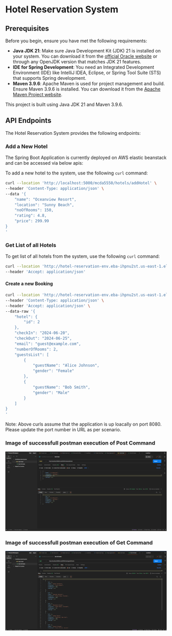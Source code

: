 # Hotel Reservation System

## Prerequisites

Before you begin, ensure you have met the following requirements:

- **Java JDK 21**: Make sure Java Development Kit (JDK) 21 is installed on your system. You can download it from the [official Oracle website](https://www.oracle.com/java/technologies/javase/jdk21-archive-downloads.html) or through any OpenJDK version that matches JDK 21 features.
- **IDE for Spring Development**: You need an Integrated Development Environment (IDE) like IntelliJ IDEA, Eclipse, or Spring Tool Suite (STS) that supports Spring development.
- **Maven 3.9.6**: Apache Maven is used for project management and build. Ensure Maven 3.9.6 is installed. You can download it from the [Apache Maven Project website](https://maven.apache.org/download.cgi).

This project is built using Java JDK 21 and Maven 3.9.6.

## API Endpoints

The Hotel Reservation System provides the following endpoints:

### Add a New Hotel
The Spring Boot Application is currently deployed on AWS elastic beanstack and can be accessed via below apis:

To add a new hotel to the system, use the following `curl` command:

```bash
curl --location 'http://localhost:5000/mcda5550/hotels/addHotel' \
--header 'Content-Type: application/json' \
--data '{
    "name": "Oceanview Resort",
    "location": "Sunny Beach",
    "noOfRooms": 150,
    "rating": 4.8,
    "price": 299.99
}
'
```
### Get List of all Hotels

To get list of all hotels from the system, use the following `curl` command:


```bash
curl --location 'http://hotel-reservation-env.eba-ihpnu2st.us-east-1.elasticbeanstalk.com/mcda5550/hotels/getAvailableHotels?checkIn=2024-04-01&checkOut=2024-04-05&numberOfRoomsRequired=3' \
--header 'Accept: application/json'
```

#### Create a new Booking 

````bash
curl --location 'http://hotel-reservation-env.eba-ihpnu2st.us-east-1.elasticbeanstalk.com/mcda5550/hotels/createBooking' \
--header 'Content-Type: application/json' \
--header 'Accept: application/json' \
--data-raw '{
    "hotel": {
        "id": 2
    },
    "checkIn": "2024-06-20",
    "checkOut": "2024-06-25",
    "email": "guest@example.com",
    "numberOfRooms": 2,
    "guestsList": [
        {
            "guestName": "Alice Johnson",
            "gender": "Female"
        },
        {
            "guestName": "Bob Smith",
            "gender": "Male"
        }
    ]
}
'
````
Note: Above curls assume that the application is up loacally on port 8080. Please update the port number in URL as per scenario.

### Image of successfull postman execution of Post Command
![Add New Hotel](screenshots/AddHotel.png)

### Image of successfull postman execution of Get Command
![Get all Hotels](screenshots/GetAllHotels.png)
